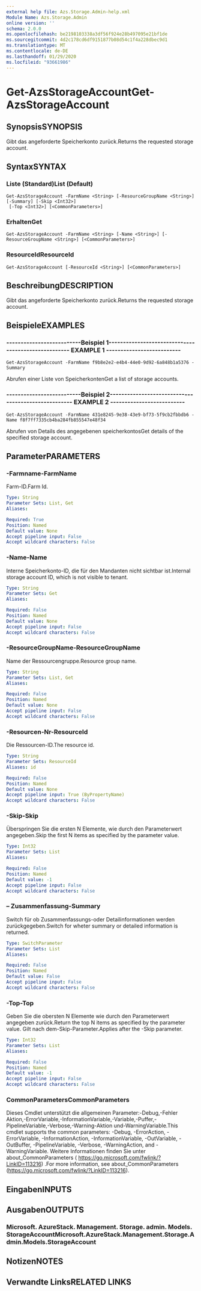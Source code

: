 ```yaml
---
external help file: Azs.Storage.Admin-help.xml
Module Name: Azs.Storage.Admin
online version: ''
schema: 2.0.0
ms.openlocfilehash: be2198103338a3df56f924e28b497095e21bf1de
ms.sourcegitcommit: 4d2c178cd6df9151877b08d54c1f4a228dbec9d1
ms.translationtype: MT
ms.contentlocale: de-DE
ms.lasthandoff: 01/29/2020
ms.locfileid: "93661986"
---
```

# <span data-ttu-id="be56c-101">Get-AzsStorageAccount</span><span class="sxs-lookup"><span data-stu-id="be56c-101">Get-AzsStorageAccount</span></span>

## <span data-ttu-id="be56c-102">Synopsis</span><span class="sxs-lookup"><span data-stu-id="be56c-102">SYNOPSIS</span></span>
<span data-ttu-id="be56c-103">Gibt das angeforderte Speicherkonto zurück.</span><span class="sxs-lookup"><span data-stu-id="be56c-103">Returns the requested storage account.</span></span>

## <span data-ttu-id="be56c-104">Syntax</span><span class="sxs-lookup"><span data-stu-id="be56c-104">SYNTAX</span></span>

### <span data-ttu-id="be56c-105">Liste (Standard)</span><span class="sxs-lookup"><span data-stu-id="be56c-105">List (Default)</span></span>
```
Get-AzsStorageAccount -FarmName <String> [-ResourceGroupName <String>] [-Summary] [-Skip <Int32>]
 [-Top <Int32>] [<CommonParameters>]
```

### <span data-ttu-id="be56c-106">Erhalten</span><span class="sxs-lookup"><span data-stu-id="be56c-106">Get</span></span>
```
Get-AzsStorageAccount -FarmName <String> [-Name <String>] [-ResourceGroupName <String>] [<CommonParameters>]
```

### <span data-ttu-id="be56c-107">ResourceId</span><span class="sxs-lookup"><span data-stu-id="be56c-107">ResourceId</span></span>
```
Get-AzsStorageAccount [-ResourceId <String>] [<CommonParameters>]
```

## <span data-ttu-id="be56c-108">Beschreibung</span><span class="sxs-lookup"><span data-stu-id="be56c-108">DESCRIPTION</span></span>
<span data-ttu-id="be56c-109">Gibt das angeforderte Speicherkonto zurück.</span><span class="sxs-lookup"><span data-stu-id="be56c-109">Returns the requested storage account.</span></span>

## <span data-ttu-id="be56c-110">Beispiele</span><span class="sxs-lookup"><span data-stu-id="be56c-110">EXAMPLES</span></span>

### <span data-ttu-id="be56c-111">--------------------------Beispiel 1--------------------------</span><span class="sxs-lookup"><span data-stu-id="be56c-111">-------------------------- EXAMPLE 1 --------------------------</span></span>
```
Get-AzsStorageAccount -FarmName f9b8e2e2-e4b4-44e0-9d92-6a848b1a5376 -Summary
```

<span data-ttu-id="be56c-112">Abrufen einer Liste von Speicherkonten</span><span class="sxs-lookup"><span data-stu-id="be56c-112">Get a list of storage accounts.</span></span>

### <span data-ttu-id="be56c-113">--------------------------Beispiel 2--------------------------</span><span class="sxs-lookup"><span data-stu-id="be56c-113">-------------------------- EXAMPLE 2 --------------------------</span></span>
```
Get-AzsStorageAccount -FarmName 431e8245-9e38-43e9-bf73-5f9cb2fbbdb6 -Name f8f7ff7335cb4ba284fb855547e48f34
```

<span data-ttu-id="be56c-114">Abrufen von Details des angegebenen speicherkontos</span><span class="sxs-lookup"><span data-stu-id="be56c-114">Get details of the specified storage account.</span></span>

## <span data-ttu-id="be56c-115">Parameter</span><span class="sxs-lookup"><span data-stu-id="be56c-115">PARAMETERS</span></span>

### <span data-ttu-id="be56c-116">-Farmname</span><span class="sxs-lookup"><span data-stu-id="be56c-116">-FarmName</span></span>
<span data-ttu-id="be56c-117">Farm-ID.</span><span class="sxs-lookup"><span data-stu-id="be56c-117">Farm Id.</span></span>

```yaml
Type: String
Parameter Sets: List, Get
Aliases: 

Required: True
Position: Named
Default value: None
Accept pipeline input: False
Accept wildcard characters: False
```

### <span data-ttu-id="be56c-118">-Name</span><span class="sxs-lookup"><span data-stu-id="be56c-118">-Name</span></span>
<span data-ttu-id="be56c-119">Interne Speicherkonto-ID, die für den Mandanten nicht sichtbar ist.</span><span class="sxs-lookup"><span data-stu-id="be56c-119">Internal storage account ID, which is not visible to tenant.</span></span>

```yaml
Type: String
Parameter Sets: Get
Aliases: 

Required: False
Position: Named
Default value: None
Accept pipeline input: False
Accept wildcard characters: False
```

### <span data-ttu-id="be56c-120">-ResourceGroupName</span><span class="sxs-lookup"><span data-stu-id="be56c-120">-ResourceGroupName</span></span>
<span data-ttu-id="be56c-121">Name der Ressourcengruppe.</span><span class="sxs-lookup"><span data-stu-id="be56c-121">Resource group name.</span></span>

```yaml
Type: String
Parameter Sets: List, Get
Aliases: 

Required: False
Position: Named
Default value: None
Accept pipeline input: False
Accept wildcard characters: False
```

### <span data-ttu-id="be56c-122">-Resourcen-Nr</span><span class="sxs-lookup"><span data-stu-id="be56c-122">-ResourceId</span></span>
<span data-ttu-id="be56c-123">Die Ressourcen-ID.</span><span class="sxs-lookup"><span data-stu-id="be56c-123">The resource id.</span></span>

```yaml
Type: String
Parameter Sets: ResourceId
Aliases: id

Required: False
Position: Named
Default value: None
Accept pipeline input: True (ByPropertyName)
Accept wildcard characters: False
```

### <span data-ttu-id="be56c-124">-Skip</span><span class="sxs-lookup"><span data-stu-id="be56c-124">-Skip</span></span>
<span data-ttu-id="be56c-125">Überspringen Sie die ersten N Elemente, wie durch den Parameterwert angegeben.</span><span class="sxs-lookup"><span data-stu-id="be56c-125">Skip the first N items as specified by the parameter value.</span></span>

```yaml
Type: Int32
Parameter Sets: List
Aliases: 

Required: False
Position: Named
Default value: -1
Accept pipeline input: False
Accept wildcard characters: False
```

### <span data-ttu-id="be56c-126">– Zusammenfassung</span><span class="sxs-lookup"><span data-stu-id="be56c-126">-Summary</span></span>
<span data-ttu-id="be56c-127">Switch für ob Zusammenfassungs-oder Detailinformationen werden zurückgegeben.</span><span class="sxs-lookup"><span data-stu-id="be56c-127">Switch for wheter summary or detailed information is returned.</span></span>

```yaml
Type: SwitchParameter
Parameter Sets: List
Aliases: 

Required: False
Position: Named
Default value: False
Accept pipeline input: False
Accept wildcard characters: False
```

### <span data-ttu-id="be56c-128">-Top</span><span class="sxs-lookup"><span data-stu-id="be56c-128">-Top</span></span>
<span data-ttu-id="be56c-129">Geben Sie die obersten N Elemente wie durch den Parameterwert angegeben zurück.</span><span class="sxs-lookup"><span data-stu-id="be56c-129">Return the top N items as specified by the parameter value.</span></span>
<span data-ttu-id="be56c-130">Gilt nach dem-Skip-Parameter.</span><span class="sxs-lookup"><span data-stu-id="be56c-130">Applies after the -Skip parameter.</span></span>

```yaml
Type: Int32
Parameter Sets: List
Aliases: 

Required: False
Position: Named
Default value: -1
Accept pipeline input: False
Accept wildcard characters: False
```

### <span data-ttu-id="be56c-131">CommonParameters</span><span class="sxs-lookup"><span data-stu-id="be56c-131">CommonParameters</span></span>
<span data-ttu-id="be56c-132">Dieses Cmdlet unterstützt die allgemeinen Parameter:-Debug,-Fehler Aktion,-ErrorVariable,-InformationVariable,-Variable,-Puffer,-PipelineVariable,-Verbose,-Warning-Aktion und-WarningVariable.</span><span class="sxs-lookup"><span data-stu-id="be56c-132">This cmdlet supports the common parameters: -Debug, -ErrorAction, -ErrorVariable, -InformationAction, -InformationVariable, -OutVariable, -OutBuffer, -PipelineVariable, -Verbose, -WarningAction, and -WarningVariable.</span></span> <span data-ttu-id="be56c-133">Weitere Informationen finden Sie unter about_CommonParameters ( https://go.microsoft.com/fwlink/?LinkID=113216) .</span><span class="sxs-lookup"><span data-stu-id="be56c-133">For more information, see about_CommonParameters (https://go.microsoft.com/fwlink/?LinkID=113216).</span></span>

## <span data-ttu-id="be56c-134">Eingaben</span><span class="sxs-lookup"><span data-stu-id="be56c-134">INPUTS</span></span>

## <span data-ttu-id="be56c-135">Ausgaben</span><span class="sxs-lookup"><span data-stu-id="be56c-135">OUTPUTS</span></span>

### <span data-ttu-id="be56c-136">Microsoft. AzureStack. Management. Storage. admin. Models. StorageAccount</span><span class="sxs-lookup"><span data-stu-id="be56c-136">Microsoft.AzureStack.Management.Storage.Admin.Models.StorageAccount</span></span>

## <span data-ttu-id="be56c-137">Notizen</span><span class="sxs-lookup"><span data-stu-id="be56c-137">NOTES</span></span>

## <span data-ttu-id="be56c-138">Verwandte Links</span><span class="sxs-lookup"><span data-stu-id="be56c-138">RELATED LINKS</span></span>

